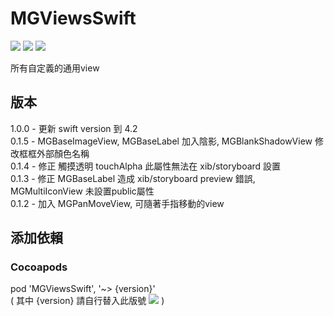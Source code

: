 # MGViewsSwift
![](https://img.shields.io/cocoapods/v/MGViewsSwift.svg?style=flat) 
![](https://img.shields.io/badge/platform-ios-lightgrey.svg) 
![](https://img.shields.io/badge/language-swift-orange.svg)  

所有自定義的通用view  

## 版本
1.0.0 - 更新 swift version 到 4.2  
0.1.5 - MGBaseImageView, MGBaseLabel 加入陰影, MGBlankShadowView 修改框框外部顏色名稱  
0.1.4 - 修正 觸摸透明 touchAlpha 此屬性無法在 xib/storyboard 設置  
0.1.3 - 修正 MGBaseLabel 造成 xib/storyboard preview 錯誤, MGMultiIconView 未設置public屬性  
0.1.2 - 加入 MGPanMoveView, 可隨著手指移動的view  

## 添加依賴  

### Cocoapods  
pod 'MGViewsSwift', '~> {version}'  
( 其中 {version} 請自行替入此版號 ![](https://img.shields.io/cocoapods/v/MGViewsSwift.svg?style=flat) )  
